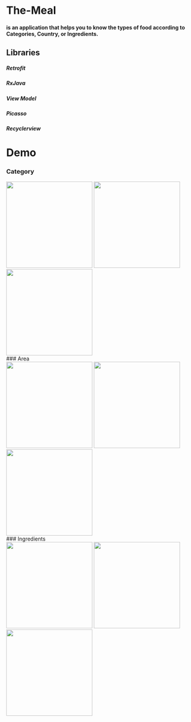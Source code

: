# The-Meal
#### is an application that helps you to know the types of food according to Categories, Country, or Ingredients.
## Libraries
##### Retrofit
##### RxJava
##### View Model
##### Picasso
##### Recyclerview
# Demo
### Category
<div>
<img src="https://user-images.githubusercontent.com/76561691/221313553-c46ee3d6-ec71-4761-ac92-3c30d52bcb25.jpg" width="230">
<img src="https://user-images.githubusercontent.com/76561691/221314728-55c796cb-cda5-40b3-a0ae-328bfbef52d1.jpg" width="230">
<img src="https://user-images.githubusercontent.com/76561691/221315222-f019cb4a-4915-4381-a57c-2f29d6b33e62.jpg" width="230">
</div>
### Area
<div>
<img src="https://user-images.githubusercontent.com/76561691/221316146-0d071e28-053e-4e05-b1db-f2920d3d5ebd.jpg" width="230">
<img src="https://user-images.githubusercontent.com/76561691/221317150-f4314b2a-7d95-460e-abea-7bfe227b1b16.jpg" width="230">
<img src="https://user-images.githubusercontent.com/76561691/221317360-55c75c9b-b8bd-4da3-91a0-6384f760d6cf.jpg" width="230">
</div>
### Ingredients
<div>
<img src="https://user-images.githubusercontent.com/76561691/221317650-38615f7f-d670-45cf-965e-8c9eb74e73a9.jpg" width="230">
<img src="https://user-images.githubusercontent.com/76561691/221317745-6128c96c-7f26-4289-8bb5-6cd73e8847b4.jpg" width="230">
<img src="https://user-images.githubusercontent.com/76561691/221317823-fab51da9-ce64-42f8-8904-aeb5c9a5b6af.jpg" width="230">
</div>
